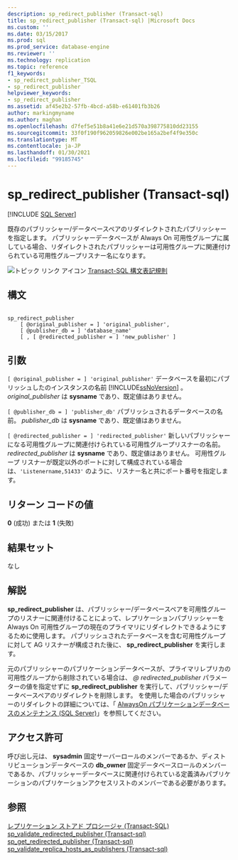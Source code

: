 ```yaml
---
description: sp_redirect_publisher (Transact-sql)
title: sp_redirect_publisher (Transact-sql) |Microsoft Docs
ms.custom: ''
ms.date: 03/15/2017
ms.prod: sql
ms.prod_service: database-engine
ms.reviewer: ''
ms.technology: replication
ms.topic: reference
f1_keywords:
- sp_redirect_publisher_TSQL
- sp_redirect_publisher
helpviewer_keywords:
- sp_redirect_publisher
ms.assetid: af45e2b2-57fb-4bcd-a58b-e61401fb3b26
author: markingmyname
ms.author: maghan
ms.openlocfilehash: d7fef5e51b8a41e6e21d570a398775810dd23155
ms.sourcegitcommit: 33f0f190f962059826e002be165a2bef4f9e350c
ms.translationtype: MT
ms.contentlocale: ja-JP
ms.lasthandoff: 01/30/2021
ms.locfileid: "99185745"
---
```

# <a name="sp_redirect_publisher-transact-sql"></a>sp_redirect_publisher (Transact-sql)
[!INCLUDE [SQL Server](../../includes/applies-to-version/sqlserver.md)]

  既存のパブリッシャー/データベースペアのリダイレクトされたパブリッシャーを指定します。 パブリッシャーデータベースが Always On 可用性グループに属している場合、リダイレクトされたパブリッシャーは可用性グループに関連付けられている可用性グループリスナー名になります。  
  
 ![トピック リンク アイコン](../../database-engine/configure-windows/media/topic-link.gif "トピック リンク アイコン") [Transact-SQL 構文表記規則](../../t-sql/language-elements/transact-sql-syntax-conventions-transact-sql.md)  
  
## <a name="syntax"></a>構文  
  
```  
  
sp_redirect_publisher   
    [ @original_publisher = ] 'original_publisher',  
    [ @publisher_db = ] 'database_name'   
    [ , [ @redirected_publisher = ] 'new_publisher' ]  
```  
  
## <a name="arguments"></a>引数  
`[ @original_publisher = ] 'original_publisher'` データベースを最初にパブリッシュしたのインスタンスの名前 [!INCLUDE[ssNoVersion](../../includes/ssnoversion-md.md)] 。 *original_publisher* は **sysname** であり、既定値はありません。  
  
`[ @publisher_db = ] 'publisher_db'` パブリッシュされるデータベースの名前。 *publisher_db* は **sysname** であり、既定値はありません。  
  
`[ @redirected_publisher = ] 'redirected_publisher'` 新しいパブリッシャーになる可用性グループに関連付けられている可用性グループリスナーの名前。 *redirected_publisher* は **sysname** であり、既定値はありません。 可用性グループ リスナーが既定以外のポートに対して構成されている場合は、`'Listenername,51433'` のように、リスナー名と共にポート番号を指定します。  
  
## <a name="return-code-values"></a>リターン コードの値  
 **0** (成功) または **1** (失敗)  
  
## <a name="result-sets"></a>結果セット  
 なし  
  
## <a name="remarks"></a>解説  
 **sp_redirect_publisher** は、パブリッシャー/データベースペアを可用性グループのリスナーに関連付けることによって、レプリケーションパブリッシャーを Always On 可用性グループの現在のプライマリにリダイレクトできるようにするために使用します。 パブリッシュされたデータベースを含む可用性グループに対して AG リスナーが構成された後に、 **sp_redirect_publisher** を実行します。  
  
 元のパブリッシャーのパブリケーションデータベースが、プライマリレプリカの可用性グループから削除されている場合は、 *\@ redirected_publisher* パラメーターの値を指定せずに **sp_redirect_publisher** を実行して、パブリッシャー/データベースペアのリダイレクトを削除します。 を使用した場合のパブリッシャーのリダイレクトの詳細については、「 [AlwaysOn パブリケーションデータベースのメンテナンス &#40;SQL Server&#41;](../../database-engine/availability-groups/windows/maintaining-an-always-on-publication-database-sql-server.md)」を参照してください。  
  
## <a name="permissions"></a>アクセス許可  
 呼び出し元は、 **sysadmin** 固定サーバーロールのメンバーであるか、ディストリビューションデータベースの **db_owner** 固定データベースロールのメンバーであるか、パブリッシャーデータベースに関連付けられている定義済みパブリケーションのパブリケーションアクセスリストのメンバーである必要があります。  
  
## <a name="see-also"></a>参照  
 [レプリケーション ストアド プロシージャ &#40;Transact-SQL&#41;](../../relational-databases/system-stored-procedures/replication-stored-procedures-transact-sql.md)   
 [sp_validate_redirected_publisher &#40;Transact-sql&#41;](../../relational-databases/system-stored-procedures/sp-validate-redirected-publisher-transact-sql.md)   
 [sp_get_redirected_publisher &#40;Transact-sql&#41;](../../relational-databases/system-stored-procedures/sp-get-redirected-publisher-transact-sql.md)   
 [sp_validate_replica_hosts_as_publishers &#40;Transact-sql&#41;](../../relational-databases/system-stored-procedures/sp-validate-replica-hosts-as-publishers-transact-sql.md)  
  
  
